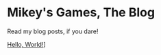 # Mikey's Games, The Blog

Read my blog posts, if you dare!

[Hello, World!](/blog/20200920-hello_world)]